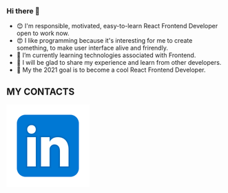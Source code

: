 ### Hi there 👋

<!--
**Melber17/Melber17** is a ✨ _special_ ✨ repository because its `README.md` (this file) appears on your GitHub profile.

Here are some ideas to get you started:


-->

* 😊 I'm responsible, motivated, easy-to-learn React Frontend Developer open to work now.
* 😍 I like programming because it's interesting for me to create something, to make user interface alive and frirendly.
* 🌱 I’m currently learning technologies associated with Frontend.
* 👯 I will be glad to share my experience and learn from other developers.
* 🥅 My the 2021 goal is to become a cool React Frontend Developer.

## MY CONTACTS
[<img src="./svg/Linkedin.svg">](https://www.linkedin.com/in/evgeniy-masyuk-0509121bb/)



